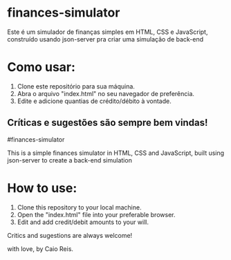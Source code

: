 # finances-simulator

Este é um simulador de finanças simples em HTML, CSS e JavaScript, construído usando json-server pra criar uma simulação de  back-end

# Como usar: 
1. Clone este repositório para sua máquina.
2. Abra o arquivo "index.html" no seu navegador de preferência.
3. Edite e adicione quantias de crédito/débito à vontade.

Críticas e sugestões são sempre bem vindas!
--------------------------------------------------------------------
#finances-simulator

This is a simple finances simulator in HTML, CSS and JavaScript, built using json-server to create a back-end simulation

# How to use: 
1. Clone this repository to your local machine.
2. Open the "index.html" file into your preferable browser.
3. Edit and add credit/debit amounts to your will.

Critics and sugestions are always welcome!

with love, by Caio Reis. 
